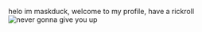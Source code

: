 helo im maskduck, welcome to my profile, have a rickroll <br>
![never gonna give you up](./ezgif-1-a0e2946848.gif)
